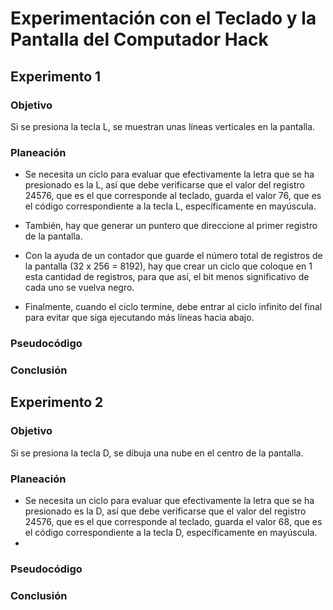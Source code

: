 # Experimentación con el Teclado y la Pantalla del Computador Hack

## Experimento 1
### Objetivo
Si se presiona la tecla L, se muestran unas líneas verticales en la pantalla.
### Planeación
- Se necesita un ciclo para evaluar que efectivamente la letra que se ha presionado es la L, así que debe verificarse que el valor del registro 24576, que es el que corresponde al teclado, guarda el valor 76, que es el código correspondiente a la tecla L, específicamente en mayúscula.

- También, hay que generar un puntero que direccione al primer registro de la pantalla.

- Con la ayuda de un contador que guarde el número total de registros de la pantalla (32 x 256 = 8192), hay que crear un ciclo que coloque en 1 esta cantidad de registros, para que así, el bit menos significativo de cada uno se vuelva negro.

- Finalmente, cuando el ciclo termine, debe entrar al ciclo infinito del final para evitar que siga ejecutando más líneas hacia abajo.

### Pseudocódigo

### Conclusión

## Experimento 2
### Objetivo
Si se presiona la tecla D, se dibuja una nube en el centro de la pantalla.

### Planeación
- Se necesita un ciclo para evaluar que efectivamente la letra que se ha presionado es la D, así que debe verificarse que el valor del registro 24576, que es el que corresponde al teclado, guarda el valor 68, que es el código correspondiente a la tecla D, específicamente en mayúscula.
- 

### Pseudocódigo
### Conclusión